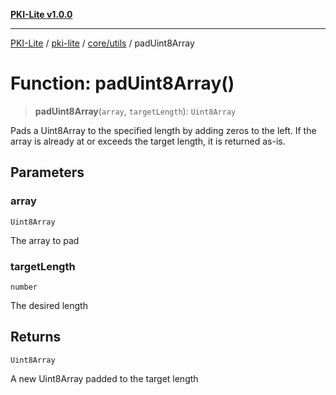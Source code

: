 [**PKI-Lite v1.0.0**](../../../../README.md)

---

[PKI-Lite](../../../../README.md) / [pki-lite](../../../README.md) / [core/utils](../README.md) / padUint8Array

# Function: padUint8Array()

> **padUint8Array**(`array`, `targetLength`): `Uint8Array`

Pads a Uint8Array to the specified length by adding zeros to the left.
If the array is already at or exceeds the target length, it is returned as-is.

## Parameters

### array

`Uint8Array`

The array to pad

### targetLength

`number`

The desired length

## Returns

`Uint8Array`

A new Uint8Array padded to the target length
